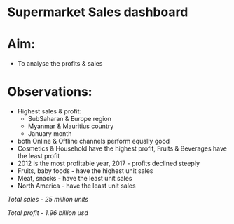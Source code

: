 # Supermarket Sales dashboard

# Aim:
* To analyse the profits & sales

# Observations:
* Highest sales & profit:
   - SubSaharan & Europe region
   - Myanmar & Mauritius country
   - January month
* both Online & Offline channels perform equally good
* Cosmetics & Household have the highest profit, Fruits & Beverages have the least profit
* 2012 is the most profitable year, 2017 - profits declined steeply
* Fruits, baby foods - have the highest unit sales
* Meat, snacks - have the least unit sales
* North America - have the least unit sales

*Total sales - 25 million units*

*Total profit - 1.96 billion usd*


